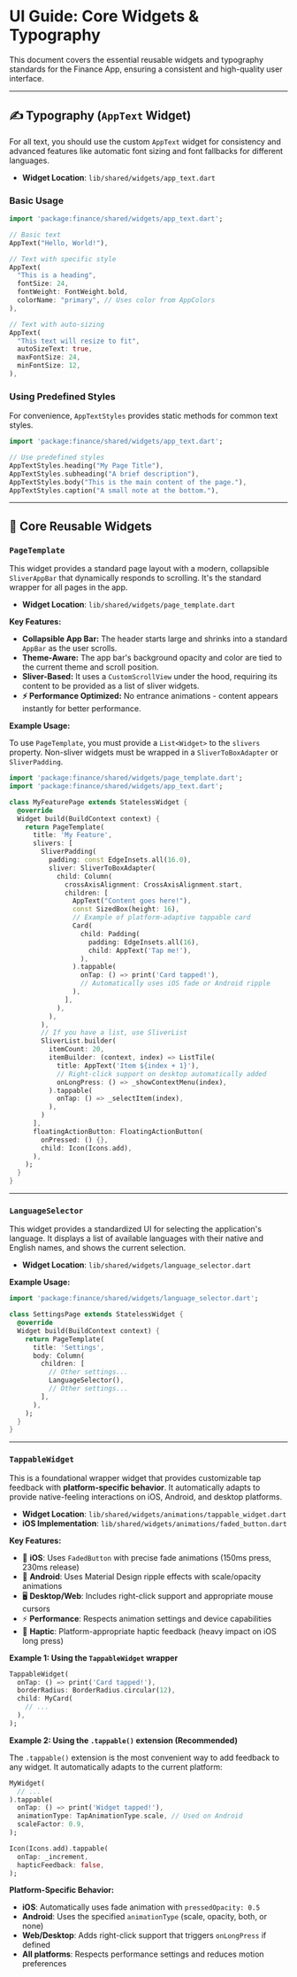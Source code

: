 # UI Guide: Core Widgets & Typography

This document covers the essential reusable widgets and typography standards for the Finance App, ensuring a consistent and high-quality user interface.

---

## ✍️ Typography (`AppText` Widget)

For all text, you should use the custom `AppText` widget for consistency and advanced features like automatic font sizing and font fallbacks for different languages.

-   **Widget Location**: `lib/shared/widgets/app_text.dart`

### Basic Usage

```dart
import 'package:finance/shared/widgets/app_text.dart';

// Basic text
AppText("Hello, World!"),

// Text with specific style
AppText(
  "This is a heading",
  fontSize: 24,
  fontWeight: FontWeight.bold,
  colorName: "primary", // Uses color from AppColors
),

// Text with auto-sizing
AppText(
  "This text will resize to fit",
  autoSizeText: true,
  maxFontSize: 24,
  minFontSize: 12,
),
```

### Using Predefined Styles

For convenience, `AppTextStyles` provides static methods for common text styles.

```dart
import 'package:finance/shared/widgets/app_text.dart';

// Use predefined styles
AppTextStyles.heading("My Page Title"),
AppTextStyles.subheading("A brief description"),
AppTextStyles.body("This is the main content of the page."),
AppTextStyles.caption("A small note at the bottom."),
```

---

## 📱 Core Reusable Widgets

### `PageTemplate`

This widget provides a standard page layout with a modern, collapsible `SliverAppBar` that dynamically responds to scrolling. It's the standard wrapper for all pages in the app.

-   **Widget Location**: `lib/shared/widgets/page_template.dart`

**Key Features:**

-   **Collapsible App Bar:** The header starts large and shrinks into a standard `AppBar` as the user scrolls.
-   **Theme-Aware:** The app bar's background opacity and color are tied to the current theme and scroll position.
-   **Sliver-Based:** It uses a `CustomScrollView` under the hood, requiring its content to be provided as a list of sliver widgets.
-   **⚡ Performance Optimized:** No entrance animations - content appears instantly for better performance.

**Example Usage:**

To use `PageTemplate`, you must provide a `List<Widget>` to the `slivers` property. Non-sliver widgets must be wrapped in a `SliverToBoxAdapter` or `SliverPadding`.

```dart
import 'package:finance/shared/widgets/page_template.dart';
import 'package:finance/shared/widgets/app_text.dart';

class MyFeaturePage extends StatelessWidget {
  @override
  Widget build(BuildContext context) {
    return PageTemplate(
      title: 'My Feature',
      slivers: [
        SliverPadding(
          padding: const EdgeInsets.all(16.0),
          sliver: SliverToBoxAdapter(
            child: Column(
              crossAxisAlignment: CrossAxisAlignment.start,
              children: [
                AppText("Content goes here!"),
                const SizedBox(height: 16),
                // Example of platform-adaptive tappable card
                Card(
                  child: Padding(
                    padding: EdgeInsets.all(16),
                    child: AppText('Tap me!'),
                  ),
                ).tappable(
                  onTap: () => print('Card tapped!'),
                  // Automatically uses iOS fade or Android ripple
                ),
              ],
            ),
          ),
        ),
        // If you have a list, use SliverList
        SliverList.builder(
          itemCount: 20,
          itemBuilder: (context, index) => ListTile(
            title: AppText('Item ${index + 1}'),
            // Right-click support on desktop automatically added
            onLongPress: () => _showContextMenu(index),
          ).tappable(
            onTap: () => _selectItem(index),
          ),
        )
      ],
      floatingActionButton: FloatingActionButton(
        onPressed: () {},
        child: Icon(Icons.add),
      ),
    );
  }
}
```

---

### `LanguageSelector`

This widget provides a standardized UI for selecting the application's language. It displays a list of available languages with their native and English names, and shows the current selection.

-   **Widget Location**: `lib/shared/widgets/language_selector.dart`

**Example Usage:**

```dart
import 'package:finance/shared/widgets/language_selector.dart';

class SettingsPage extends StatelessWidget {
  @override
  Widget build(BuildContext context) {
    return PageTemplate(
      title: 'Settings',
      body: Column(
        children: [
          // Other settings...
          LanguageSelector(),
          // Other settings...
        ],
      ),
    );
  }
}
```

---

### `TappableWidget`

This is a foundational wrapper widget that provides customizable tap feedback with **platform-specific behavior**. It automatically adapts to provide native-feeling interactions on iOS, Android, and desktop platforms.

-   **Widget Location**: `lib/shared/widgets/animations/tappable_widget.dart`
-   **iOS Implementation**: `lib/shared/widgets/animations/faded_button.dart`

**Key Features:**

-   🍎 **iOS**: Uses `FadedButton` with precise fade animations (150ms press, 230ms release)
-   🤖 **Android**: Uses Material Design ripple effects with scale/opacity animations
-   🖥️ **Desktop/Web**: Includes right-click support and appropriate mouse cursors
-   ⚡ **Performance**: Respects animation settings and device capabilities
-   📱 **Haptic**: Platform-appropriate haptic feedback (heavy impact on iOS long press)

**Example 1: Using the `TappableWidget` wrapper**

```dart
TappableWidget(
  onTap: () => print('Card tapped!'),
  borderRadius: BorderRadius.circular(12),
  child: MyCard(
    // ...
  ),
);
```

**Example 2: Using the `.tappable()` extension (Recommended)**

The `.tappable()` extension is the most convenient way to add feedback to any widget. It automatically adapts to the current platform:

```dart
MyWidget(
  // ...
).tappable(
  onTap: () => print('Widget tapped!'),
  animationType: TapAnimationType.scale, // Used on Android
  scaleFactor: 0.9,
);

Icon(Icons.add).tappable(
  onTap: _increment,
  hapticFeedback: false,
);
```

**Platform-Specific Behavior:**

- **iOS**: Automatically uses fade animation with `pressedOpacity: 0.5`
- **Android**: Uses the specified `animationType` (scale, opacity, both, or none)
- **Web/Desktop**: Adds right-click support that triggers `onLongPress` if defined
- **All platforms**: Respects performance settings and reduces motion preferences 